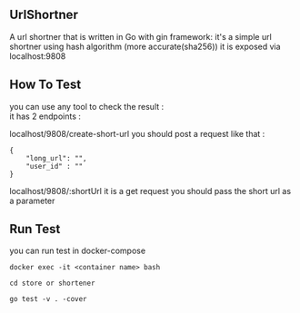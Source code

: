 ## UrlShortner

A url shortner that is written in Go with gin framework:
it's a simple url shortner using hash algorithm (more accurate(sha256))
it is exposed via localhost:9808

## How To Test
you can use any tool to check the result :                                                       
it has 2 endpoints :

localhost/9808/create-short-url 
you should post a request like that :     
````
{                                                                                             
    "long_url": "",                                                                           
    "user_id" : ""                                                                    
}
````

localhost/9808/:shortUrl
it is a get request you should pass the short url as a parameter 

## Run Test 
you can run test in docker-compose

````
docker exec -it <container name> bash

cd store or shortener

go test -v . -cover

````


